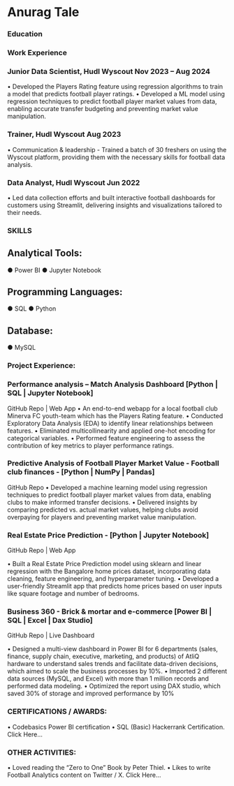 # Anurag Tale

### Education

### Work Experience
### Junior Data Scientist, Hudl Wyscout 	     						                              Nov 2023 – Aug 2024
•	Developed the Players Rating feature using regression algorithms to train a model that predicts football player ratings.
•	Developed a ML model using regression techniques to predict football player market values from data, enabling accurate transfer budgeting and preventing market value manipulation.
### Trainer, Hudl Wyscout 	     						                                    	                  Aug 2023
•	Communication & leadership - Trained a batch of 30 freshers on using the Wyscout platform, providing them with the necessary skills for football data analysis.
### Data Analyst, Hudl Wyscout 	     						                                        	         Jun 2022 
•	Led data collection efforts and built interactive football dashboards for customers using Streamlit, delivering insights and visualizations tailored to their needs.

### SKILLS 
## Analytical Tools:  
●	Power BI
●	Jupyter Notebook
## Programming Languages: 
●	SQL 
●	Python
## Database: 
●	MySQL
 

### Project Experience:

### Performance analysis – Match Analysis Dashboard [Python | SQL | Jupyter Notebook] 	                                                                             
GitHub Repo | Web App
•	An end-to-end webapp for a local football club Minerva FC youth-team which has the Players Rating feature.
•	Conducted Exploratory Data Analysis (EDA) to identify linear relationships between features.
•	Eliminated multicollinearity and applied one-hot encoding for categorical variables.
•	Performed feature engineering to assess the contribution of key metrics to player performance ratings.

### Predictive Analysis of Football Player Market Value - Football club finances - [Python | NumPy | Pandas] 		
GitHub Repo
•	Developed a machine learning model using regression techniques to predict football player market values from data, enabling clubs to make informed transfer decisions.
•	Delivered insights by comparing predicted vs. actual market values, helping clubs avoid overpaying for players and preventing market value manipulation.
### Real Estate Price Prediction - [Python | Jupyter Notebook]						                           
GitHub Repo | Web App

•	Built a Real Estate Price Prediction model using sklearn and linear regression with the Bangalore home prices dataset, incorporating data cleaning, feature engineering, and hyperparameter tuning.
•	Developed a user-friendly Streamlit app that predicts home prices based on user inputs like square footage and number of bedrooms.
### Business 360 - Brick & mortar and e-commerce [Power BI | SQL | Excel | Dax Studio]  	                                                             
GitHub Repo | Live Dashboard 

•	Designed a multi-view dashboard in Power BI for 6 departments (sales, finance, supply chain, executive, marketing, and products) of AtliQ hardware to understand sales trends and facilitate data-driven decisions, which aimed to scale the business processes by 10%.
•	Imported 2 different data sources (MySQL, and Excel) with more than 1 million records and performed data modeling. 
•	Optimized the report using DAX studio, which saved 30% of storage and improved performance by 10%

### CERTIFICATIONS / AWARDS:
•	Codebasics Power BI certification
•	SQL (Basic) Hackerrank Certification.  Click Here...

### OTHER ACTIVITIES: 
•	Loved reading the “Zero to One” Book by Peter Thiel.
•	Likes to write Football Analytics content on Twitter / X.  Click Here... 
